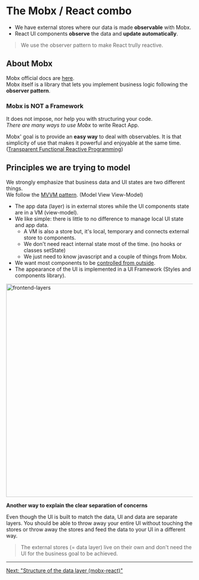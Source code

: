 # The Mobx / React combo

- We have external stores where our data is made **observable** with Mobx.
- React UI components **observe** the data and **update automatically**.

> We use the observer pattern to make React trully reactive.

## About Mobx

Mobx official docs are [here](http://mobx.js.org/).  
Mobx itself is a library that lets you implement business logic following the **observer pattern**.

### Mobx is NOT a Framework

It does not impose, nor help you with structuring your code.  
_There are many ways to use Mobx_ to write React App.

Mobx' goal is to provide an **easy way** to deal with observables.
It is that simplicity of use that makes it powerful and enjoyable at the same time. ([Transparent Functional Reactive Programming](https://medium.com/hackernoon/becoming-fully-reactive-an-in-depth-explanation-of-mobservable-55995262a254#.9aufnt6up))


## Principles we are trying to model

We strongly emphasize that business data and UI states are two different things.  
We follow the [MVVM pattern](https://en.wikipedia.org/wiki/Model%E2%80%93view%E2%80%93viewmodel). (Model View View-Model)

- The app data (layer) is in external stores while the UI components state are in a VM (view-model).
- We like simple: there is little to no difference to manage local UI state and app data.
  - A VM is also a store but, it's local, temporary and connects external store to components.
  - We don't need react internal state most of the time. (no hooks or classes setState)
  - We just need to know javascript and a couple of things from Mobx.
- We want most components to be [controlled from outside](https://reactjs.org/docs/forms.html#controlled-components).
- The appearance of the UI is implemented in a UI Framework (Styles and components library).

<img width="576" alt="frontend-layers" src="https://user-images.githubusercontent.com/1526150/107215672-ea1ebe80-6a0b-11eb-9c47-9630179875b2.png">

**Another way to explain the clear separation of concerns**

Even though the UI is built to match the data, UI and data are separate layers. You should be able to throw away your entire UI without touching the stores or throw away the stores and feed the data to your UI in a different way.

> The external stores (= data layer) live on their own and don't need the UI for the business goal to be achieved.

---

[Next: "Structure of the data layer (mobx-react)"](frontend-03-2-structure-of-datalayer_mobx-react.md)
